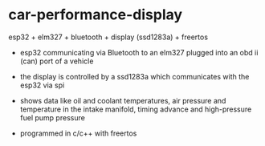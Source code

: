 # car-performance-display
esp32 + elm327 + bluetooth + display (ssd1283a) + freertos

* esp32 communicating via Bluetooth to an elm327 plugged into an obd ii (can) port of a vehicle

* the display is controlled by a ssd1283a which communicates with the esp32 via spi

* shows data like oil and coolant temperatures, air pressure and temperature in the intake manifold, timing advance and high-pressure fuel pump pressure

* programmed in c/c++ with freertos